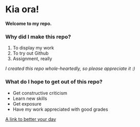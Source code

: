 # Kia ora!

**Welcome to my repo.**

### Why did I make this repo?
1. To display my work
2. To try out Github
3. Assignment, really

*I created this repo whole-heartedly, so please appreciate it :)*

### What do I hope to get out of this repo?
* Get constructive criticism
* Learn new skills
* Get exposure
* Have my work appreciated with good grades

[A link to better your day](https://www.youtube.com/watch?v=xvFZjo5PgG0)
